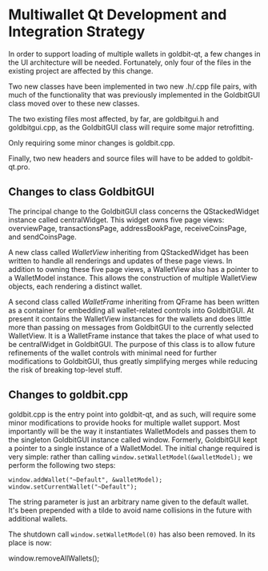 Multiwallet Qt Development and Integration Strategy
===================================================

In order to support loading of multiple wallets in goldbit-qt, a few changes in the UI architecture will be needed.
Fortunately, only four of the files in the existing project are affected by this change.

Two new classes have been implemented in two new .h/.cpp file pairs, with much of the functionality that was previously
implemented in the GoldbitGUI class moved over to these new classes.

The two existing files most affected, by far, are goldbitgui.h and goldbitgui.cpp, as the GoldbitGUI class will require
some major retrofitting.

Only requiring some minor changes is goldbit.cpp.

Finally, two new headers and source files will have to be added to goldbit-qt.pro.

Changes to class GoldbitGUI
---------------------------
The principal change to the GoldbitGUI class concerns the QStackedWidget instance called centralWidget.
This widget owns five page views: overviewPage, transactionsPage, addressBookPage, receiveCoinsPage, and sendCoinsPage.

A new class called *WalletView* inheriting from QStackedWidget has been written to handle all renderings and updates of
these page views. In addition to owning these five page views, a WalletView also has a pointer to a WalletModel instance.
This allows the construction of multiple WalletView objects, each rendering a distinct wallet.

A second class called *WalletFrame* inheriting from QFrame has been written as a container for embedding all wallet-related
controls into GoldbitGUI. At present it contains the WalletView instances for the wallets and does little more than passing on messages
from GoldbitGUI to the currently selected WalletView. It is a WalletFrame instance
that takes the place of what used to be centralWidget in GoldbitGUI. The purpose of this class is to allow future
refinements of the wallet controls with minimal need for further modifications to GoldbitGUI, thus greatly simplifying
merges while reducing the risk of breaking top-level stuff.

Changes to goldbit.cpp
----------------------
goldbit.cpp is the entry point into goldbit-qt, and as such, will require some minor modifications to provide hooks for
multiple wallet support. Most importantly will be the way it instantiates WalletModels and passes them to the
singleton GoldbitGUI instance called window. Formerly, GoldbitGUI kept a pointer to a single instance of a WalletModel.
The initial change required is very simple: rather than calling `window.setWalletModel(&walletModel);` we perform the
following two steps:

	window.addWallet("~Default", &walletModel);
	window.setCurrentWallet("~Default");

The string parameter is just an arbitrary name given to the default wallet. It's been prepended with a tilde to avoid name collisions in the future with additional wallets.

The shutdown call `window.setWalletModel(0)` has also been removed. In its place is now:

window.removeAllWallets();
